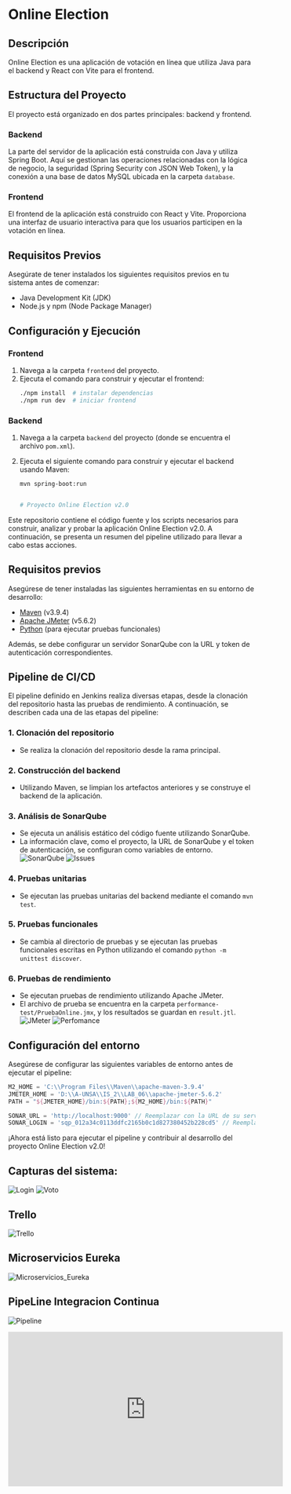﻿# Online Election

## Descripción
Online Election es una aplicación de votación en línea que utiliza Java para el backend y React con Vite para el frontend.

## Estructura del Proyecto
El proyecto está organizado en dos partes principales: backend y frontend.

### Backend
La parte del servidor de la aplicación está construida con Java y utiliza Spring Boot. Aquí se gestionan las operaciones relacionadas con la lógica de negocio, la seguridad (Spring Security con JSON Web Token), y la conexión a una base de datos MySQL ubicada en la carpeta `database`.

### Frontend
El frontend de la aplicación está construido con React y Vite. Proporciona una interfaz de usuario interactiva para que los usuarios participen en la votación en línea.

## Requisitos Previos
Asegúrate de tener instalados los siguientes requisitos previos en tu sistema antes de comenzar:

- Java Development Kit (JDK)
- Node.js y npm (Node Package Manager)

## Configuración y Ejecución

### Frontend
1. Navega a la carpeta `frontend` del proyecto.
2. Ejecuta el comando para construir y ejecutar el frontend:
   ```bash
   ./npm install  # instalar dependencias
   ./npm run dev  # iniciar frontend

### Backend
1. Navega a la carpeta `backend` del proyecto (donde se encuentra el archivo `pom.xml`).
2. Ejecuta el siguiente comando para construir y ejecutar el backend usando Maven:

   ```bash
   mvn spring-boot:run


   # Proyecto Online Election v2.0

Este repositorio contiene el código fuente y los scripts necesarios para construir, analizar y probar la aplicación Online Election v2.0. A continuación, se presenta un resumen del pipeline utilizado para llevar a cabo estas acciones.

## Requisitos previos

Asegúrese de tener instaladas las siguientes herramientas en su entorno de desarrollo:

- [Maven](https://maven.apache.org/) (v3.9.4)
- [Apache JMeter](https://jmeter.apache.org/) (v5.6.2)
- [Python](https://www.python.org/) (para ejecutar pruebas funcionales)

Además, se debe configurar un servidor SonarQube con la URL y token de autenticación correspondientes.

## Pipeline de CI/CD

El pipeline definido en Jenkins realiza diversas etapas, desde la clonación del repositorio hasta las pruebas de rendimiento. A continuación, se describen cada una de las etapas del pipeline:

### 1. **Clonación del repositorio**
   - Se realiza la clonación del repositorio desde la rama principal.

### 2. **Construcción del backend**
   - Utilizando Maven, se limpian los artefactos anteriores y se construye el backend de la aplicación.

### 3. **Análisis de SonarQube**
   - Se ejecuta un análisis estático del código fuente utilizando SonarQube.
   - La información clave, como el proyecto, la URL de SonarQube y el token de autenticación, se configuran como variables de entorno.
![SonarQube](img/1.jpg)
![Issues](img/2.jpg)

### 4. **Pruebas unitarias**
   - Se ejecutan las pruebas unitarias del backend mediante el comando `mvn test`.

### 5. **Pruebas funcionales**
   - Se cambia al directorio de pruebas y se ejecutan las pruebas funcionales escritas en Python utilizando el comando `python -m unittest discover`.

### 6. **Pruebas de rendimiento**
   - Se ejecutan pruebas de rendimiento utilizando Apache JMeter.
   - El archivo de prueba se encuentra en la carpeta `performance-test/PruebaOnline.jmx`, y los resultados se guardan en `result.jtl`.
     ![JMeter](img/6.jpg)
     ![Perfomance](img/7.jpg)

## Configuración del entorno

Asegúrese de configurar las siguientes variables de entorno antes de ejecutar el pipeline:

```groovy
M2_HOME = 'C:\\Program Files\\Maven\\apache-maven-3.9.4'
JMETER_HOME = 'D:\\A-UNSA\\IS_2\\LAB_06\\apache-jmeter-5.6.2'
PATH = "${JMETER_HOME}/bin:${PATH};${M2_HOME}/bin:${PATH}"

SONAR_URL = 'http://localhost:9000' // Reemplazar con la URL de su servidor SonarQube
SONAR_LOGIN = 'sqp_012a34c0113ddfc2165b0c1d827380452b228cd5' // Reemplazar con su token de autenticación de SonarQube
```

¡Ahora está listo para ejecutar el pipeline y contribuir al desarrollo del proyecto Online Election v2.0!

## Capturas del sistema:
![Login](img/3.jpg)
![Voto](img/4.jpg)
## Trello
![Trello](img/8.jpg)
## Microservicios Eureka
![Microservicios_Eureka](img/9.jpg)
## PipeLine Integracion Continua
![Pipeline](img/5.jpg)
<iframe width="560" height="315" src="https://www.youtube.com/watch?v=LwkvyKOG5EM" frameborder="0" allowfullscreen></iframe>
